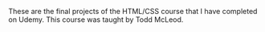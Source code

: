 These are the final projects of the HTML/CSS course that I have completed on Udemy. This course was taught by Todd McLeod.
